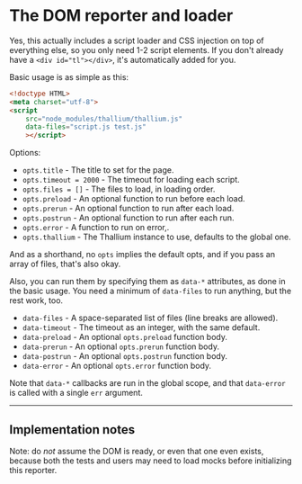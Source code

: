 # The DOM reporter and loader

Yes, this actually includes a script loader and CSS injection on top of everything else, so you only need 1-2 script elements. If you don't already have a `<div id="tl"></div>`, it's automatically added for you.

Basic usage is as simple as this:

```html
<!doctype HTML>
<meta charset="utf-8">
<script
    src="node_modules/thallium/thallium.js"
    data-files="script.js test.js"
    ></script>
```

Options:

- `opts.title` - The title to set for the page.
- `opts.timeout = 2000` - The timeout for loading each script.
- `opts.files = []` - The files to load, in loading order.
- `opts.preload` - An optional function to run before each load.
- `opts.prerun` - An optional function to run after each load.
- `opts.postrun` - An optional function to run after each run.
- `opts.error` - A function to run on error,.
- `opts.thallium` - The Thallium instance to use, defaults to the global one.

And as a shorthand, no `opts` implies the default opts, and if you pass an
array of files, that's also okay.

Also, you can run them by specifying them as `data-*` attributes, as done in
the basic usage. You need a minimum of `data-files` to run anything, but the
rest work, too.

- `data-files` - A space-separated list of files (line breaks are allowed).
- `data-timeout` - The timeout as an integer, with the same default.
- `data-preload` - An optional `opts.preload` function body.
- `data-prerun` - An optional `opts.prerun` function body.
- `data-postrun` - An optional `opts.postrun` function body.
- `data-error` - An optional `opts.error` function body.

Note that `data-*` callbacks are run in the global scope, and that
`data-error` is called with a single `err` argument.

---

## Implementation notes

Note: do *not* assume the DOM is ready, or even that one even exists, because both the tests and users may need to load mocks before initializing this reporter.
